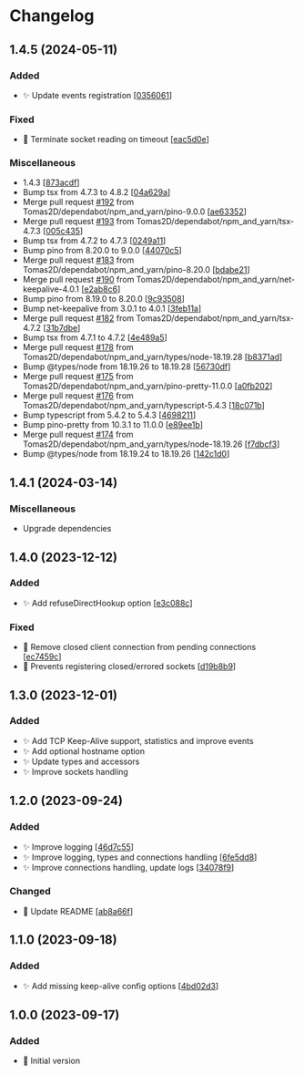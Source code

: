 # Changelog

<a name="1.4.5"></a>
## 1.4.5 (2024-05-11)

### Added

- ✨ Update events registration [[0356061](https://github.com/Tomas2D/ultravnc-repeater/commit/03560614bc7dfc68bc627053d58a89031e1f6518)]

### Fixed

- 🐛 Terminate socket reading on timeout [[eac5d0e](https://github.com/Tomas2D/ultravnc-repeater/commit/eac5d0e09856ddcbfd47b252dc18f0a694e00cc8)]

### Miscellaneous

-  1.4.3 [[873acdf](https://github.com/Tomas2D/ultravnc-repeater/commit/873acdf7301be0473e5909191d63a047282b6e87)]
-  Bump tsx from 4.7.3 to 4.8.2 [[04a629a](https://github.com/Tomas2D/ultravnc-repeater/commit/04a629aae638c5b48d5befa38f8aa8af6f7025a8)]
-  Merge pull request [#192](https://github.com/Tomas2D/ultravnc-repeater/issues/192) from Tomas2D/dependabot/npm_and_yarn/pino-9.0.0 [[ae63352](https://github.com/Tomas2D/ultravnc-repeater/commit/ae633522065deb97cbbe4e33dc81dd1ac1f59298)]
-  Merge pull request [#193](https://github.com/Tomas2D/ultravnc-repeater/issues/193) from Tomas2D/dependabot/npm_and_yarn/tsx-4.7.3 [[005c435](https://github.com/Tomas2D/ultravnc-repeater/commit/005c435e35b883e7b50731de31e7b8c52bd12a97)]
-  Bump tsx from 4.7.2 to 4.7.3 [[0249a11](https://github.com/Tomas2D/ultravnc-repeater/commit/0249a110842b66c0cb7651ea427e944012e8a62a)]
-  Bump pino from 8.20.0 to 9.0.0 [[44070c5](https://github.com/Tomas2D/ultravnc-repeater/commit/44070c57e7a314c0c25deb446ccf47c15ae06467)]
-  Merge pull request [#183](https://github.com/Tomas2D/ultravnc-repeater/issues/183) from Tomas2D/dependabot/npm_and_yarn/pino-8.20.0 [[bdabe21](https://github.com/Tomas2D/ultravnc-repeater/commit/bdabe21a385851988a0eb06e5e322a301c8e5717)]
-  Merge pull request [#190](https://github.com/Tomas2D/ultravnc-repeater/issues/190) from Tomas2D/dependabot/npm_and_yarn/net-keepalive-4.0.1 [[e2ab8c6](https://github.com/Tomas2D/ultravnc-repeater/commit/e2ab8c612d71a79a661b285d6baea9300fd3575f)]
-  Bump pino from 8.19.0 to 8.20.0 [[9c93508](https://github.com/Tomas2D/ultravnc-repeater/commit/9c93508c33169dc5b8e09f9023898376904a81a1)]
-  Bump net-keepalive from 3.0.1 to 4.0.1 [[3feb11a](https://github.com/Tomas2D/ultravnc-repeater/commit/3feb11acd58c2c50283582b40812131c5977a763)]
-  Merge pull request [#182](https://github.com/Tomas2D/ultravnc-repeater/issues/182) from Tomas2D/dependabot/npm_and_yarn/tsx-4.7.2 [[31b7dbe](https://github.com/Tomas2D/ultravnc-repeater/commit/31b7dbe44037da7b877060785031cc0d8ae8114a)]
-  Bump tsx from 4.7.1 to 4.7.2 [[4e489a5](https://github.com/Tomas2D/ultravnc-repeater/commit/4e489a5cc2bf68fca2b9632529c021d1aec568ba)]
-  Merge pull request [#178](https://github.com/Tomas2D/ultravnc-repeater/issues/178) from Tomas2D/dependabot/npm_and_yarn/types/node-18.19.28 [[b8371ad](https://github.com/Tomas2D/ultravnc-repeater/commit/b8371ad87509347b5fd30fc3050e7679a710e567)]
-  Bump @types/node from 18.19.26 to 18.19.28 [[56730df](https://github.com/Tomas2D/ultravnc-repeater/commit/56730df1d7e04e4705e115ac676350a4ed59c9e1)]
-  Merge pull request [#175](https://github.com/Tomas2D/ultravnc-repeater/issues/175) from Tomas2D/dependabot/npm_and_yarn/pino-pretty-11.0.0 [[a0fb202](https://github.com/Tomas2D/ultravnc-repeater/commit/a0fb2022d243203f2f69c478292e9bab3f9a7d4b)]
-  Merge pull request [#176](https://github.com/Tomas2D/ultravnc-repeater/issues/176) from Tomas2D/dependabot/npm_and_yarn/typescript-5.4.3 [[18c071b](https://github.com/Tomas2D/ultravnc-repeater/commit/18c071b9b66653b2a433067d67d4974271f05f15)]
-  Bump typescript from 5.4.2 to 5.4.3 [[4698211](https://github.com/Tomas2D/ultravnc-repeater/commit/46982110a096de5104e6872c652e2722d925882b)]
-  Bump pino-pretty from 10.3.1 to 11.0.0 [[e89ee1b](https://github.com/Tomas2D/ultravnc-repeater/commit/e89ee1b939d710b1590ff0bee38f7b57601e0663)]
-  Merge pull request [#174](https://github.com/Tomas2D/ultravnc-repeater/issues/174) from Tomas2D/dependabot/npm_and_yarn/types/node-18.19.26 [[f7dbcf3](https://github.com/Tomas2D/ultravnc-repeater/commit/f7dbcf346a8b2f026379238bb36997ac486b2d6e)]
-  Bump @types/node from 18.19.24 to 18.19.26 [[142c1d0](https://github.com/Tomas2D/ultravnc-repeater/commit/142c1d05820da3b0f89f36083e04e873934adb6f)]


<a name="1.4.1"></a>
## 1.4.1 (2024-03-14)

### Miscellaneous

-  Upgrade dependencies


<a name="1.4.0"></a>
## 1.4.0 (2023-12-12)

### Added

- ✨ Add refuseDirectHookup option [[e3c088c](https://github.com/Tomas2D/ultravnc-repeater/commit/e3c088c267790cf437204321b1487c241a127722)]

### Fixed

- 🐛 Remove closed client connection from pending connections [[ec7459c](https://github.com/Tomas2D/ultravnc-repeater/commit/ec7459c0a5e1bedc86cc64cb990ce0af92c8e0ee)]
- 🐛 Prevents registering closed/errored sockets [[d19b8b9](https://github.com/Tomas2D/ultravnc-repeater/commit/d19b8b9393dcc37345d4f40a6f1617b3e3e74315)]


<a name="1.3.0"></a>
## 1.3.0 (2023-12-01)

### Added

- ✨ Add TCP Keep-Alive support, statistics and improve events
- ✨ Add optional hostname option
- ✨ Update types and accessors
- ✨ Improve sockets handling


<a name="1.2.0"></a>
## 1.2.0 (2023-09-24)

### Added

- ✨ Improve logging [[46d7c55](https://github.com/Tomas2D/ultravnc-repeater/commit/46d7c55a3ca3324fa4dd5ea0e9b860df3e4b32c9)]
- ✨ Improve logging, types and connections handling [[6fe5dd8](https://github.com/Tomas2D/ultravnc-repeater/commit/6fe5dd8f621207bd8df2e79f4f2023a3e13ca6f9)]
- ✨ Improve connections handling, update logs [[34078f9](https://github.com/Tomas2D/ultravnc-repeater/commit/34078f9a1b8bad4b8c88bd3188652bf5b101efbb)]


### Changed

- 💬 Update README [[ab8a66f](https://github.com/Tomas2D/ultravnc-repeater/commit/ab8a66f9ae9f5c64929bdb42b040777dc649a6d4)]


<a name="1.1.0"></a>
## 1.1.0 (2023-09-18)

### Added

- ✨ Add missing keep-alive config options [[4bd02d3](https://github.com/Tomas2D/ultravnc-repeater/commit/4bd02d373a914c2cb2cef5a0180a14ce2aa0e5dc)]


<a name="1.0.0"></a>
## 1.0.0 (2023-09-17)

### Added

- 🎉 Initial version


